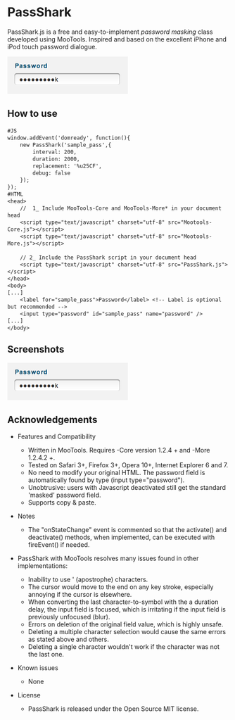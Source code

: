 PassShark
===========

PassShark.js is a free and easy-to-implement *password masking* class developed
using MooTools. Inspired and based on the excellent iPhone and iPod touch 
password dialogue.

![Screenshot](http://github.com/Rendez/PassShark/blob/master/Docs/screenshot1.png)

How to use
----------

	#JS
	window.addEvent('domready', function(){
        new PassShark('sample_pass',{
            interval: 200,
            duration: 2000,
            replacement: '%u25CF',
            debug: false
        });
    });
	#HTML
	<head>
		//  1_ Include MooTools-Core and MooTools-More* in your document head
		<script type="text/javascript" charset="utf-8" src="Mootools-Core.js"></script>
		<script type="text/javascript" charset="utf-8" src="Mootools-More.js"></script>

		// 2_ Include the PassShark script in your document head
		<script type="text/javascript" charset="utf-8" src="PassShark.js"></script>
	</head>
	<body>
	[...]
		<label for="sample_pass">Password</label> <!-- Label is optional but recommended -->
		<input type="password" id="sample_pass" name="password" />
	[...]
	</body>

Screenshots
-----------

![Screenshot 1](http://github.com/Rendez/PassShark/blob/master/Docs/screenshot1.png)

Acknowledgements
-----------------

* Features and Compatibility
	* Written in MooTools. Requires -Core version 1.2.4 + and -More 1.2.4.2 +.
	* Tested on Safari 3+, Firefox 3+, Opera 10+, Internet Explorer 6 and 7.
	* No need to modify your original HTML. The password field is automatically found by type (input type="password").
	* Unobtrusive: users with Javascript deactivated still get the standard 'masked' password field.
	* Supports copy & paste.

* Notes
	* The "onStateChange" event is commented so that the activate() and deactivate() methods, when implemented, can be executed with fireEvent() if needed.

* PassShark with MooTools resolves many issues found in other implementations:
	* Inability to use ' (apostrophe) characters.
	* The cursor would move to the end on any key stroke, especially annoying 
if the cursor is elsewhere.
	* When converting the last character-to-symbol with the a duration delay, the input
field is focused, which is irritating if the input field is previously unfocused (blur).
	* Errors on deletion of the original field value, which is highly unsafe.
	* Deleting a multiple character selection would cause the same errors as stated
above and others.
	* Deleting a single character wouldn't work if the character was not the last one.

* Known issues
	* None

* License
	* PassShark is released under the Open Source MIT license.